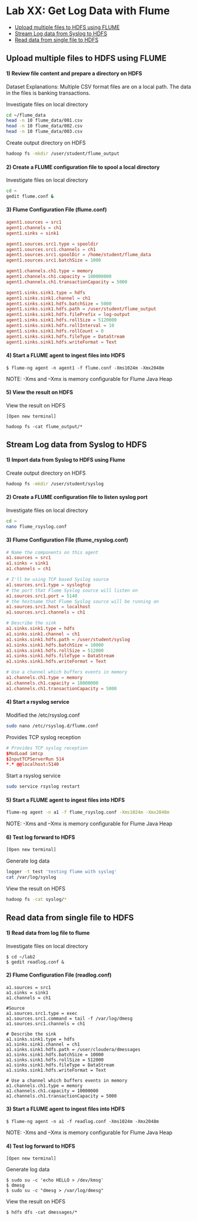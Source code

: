 # Lab XX: Get Log Data with Flume

- [Upload multiple files to HDFS using FLUME](#upload-multiple-files-to-hdfs-using-flume)
- [Stream Log data from Syslog to HDFS](#stream-log-data-from-syslog-to-hdfs)
- [Read data from single file to HDFS](#read-data-from-single-file-to-hdfs)

## Upload multiple files to HDFS using FLUME

#### 1) Review file content and prepare a directory on HDFS
Dataset Explanations: Multiple CSV format files are on a local path. The data in the files is banking transactions.  

Investigate files on local directory
```sh
cd ~/flume_data
head -n 10 flume_data/001.csv
head -n 10 flume_data/002.csv
head -n 10 flume_data/003.csv
```
Create output directory on HDFS
```sh
hadoop fs -mkdir /user/student/flume_output
```
#### 2) Create a FLUME configuration file to spool a local directory
Investigate files on local directory
```sh
cd ~
gedit flume.conf &
```
#### 3) Flume Configuration File (flume.conf)
```cnf
agent1.sources = src1
agent1.channels = ch1
agent1.sinks = sink1

agent1.sources.src1.type = spooldir
agent1.sources.src1.channels = ch1
agent1.sources.src1.spoolDir = /home/student/flume_data
agent1.sources.src1.batchSize = 1000

agent1.channels.ch1.type = memory
agent1.channels.ch1.capacity = 100000000
agent1.channels.ch1.transactionCapacity = 5000

agent1.sinks.sink1.type = hdfs
agent1.sinks.sink1.channel = ch1
agent1.sinks.sink1.hdfs.batchSize = 5000
agent1.sinks.sink1.hdfs.path = /user/student/flume_output
agent1.sinks.sink1.hdfs.filePrefix = log-output
agent1.sinks.sink1.hdfs.rollSize = 5120000
agent1.sinks.sink1.hdfs.rollInterval = 10
agent1.sinks.sink1.hdfs.rollCount = 0
agent1.sinks.sink1.hdfs.fileType = DataStream
agent1.sinks.sink1.hdfs.writeFormat = Text
```
#### 4)	Start a FLUME agent to ingest files into HDFS
```
$ flume-ng agent -n agent1 -f flume.conf -Xms1024m -Xmx2048m
```
NOTE: -Xms and –Xmx is memory configurable for Flume Java Heap

#### 5) View the result on HDFS
View the result on HDFS  
```
[Open new terminal]

hadoop fs -cat flume_output/*
```

## Stream Log data from Syslog to HDFS

#### 1)	Import data from Syslog to HDFS using Flume
Create output directory on HDFS
```sh
hadoop fs -mkdir /user/student/syslog
```

#### 2)	Create a FLUME configuration file to listen syslog port
Investigate files on local directory
```sh
cd ~
nano flume_rsyslog.conf
```

#### 3)	Flume Configuration File (flume_rsyslog.conf)
```cnf
# Name the components on this agent
a1.sources = src1
a1.sinks = sink1
a1.channels = ch1

# I'll be using TCP based Syslog source
a1.sources.src1.type = syslogtcp
# the port that Flume Syslog source will listen on
a1.sources.src1.port = 5140
# the hostname that Flume Syslog source will be running on
a1.sources.src1.host = localhost
a1.sources.src1.channels = ch1

# Describe the sink
a1.sinks.sink1.type = hdfs
a1.sinks.sink1.channel = ch1
a1.sinks.sink1.hdfs.path = /user/student/syslog
a1.sinks.sink1.hdfs.batchSize = 10000
a1.sinks.sink1.hdfs.rollSize = 512000
a1.sinks.sink1.hdfs.fileType = DataStream
a1.sinks.sink1.hdfs.writeFormat = Text

# Use a channel which buffers events in memory
a1.channels.ch1.type = memory
a1.channels.ch1.capacity = 10000000
a1.channels.ch1.transactionCapacity = 5000
```

#### 4)	Start a rsyslog service
Modified the /etc/rsyslog.conf
```sh
sudo nano /etc/rsyslog.d/flume.conf
```
Provides TCP syslog reception
```cnf
# Provides TCP syslog reception
$ModLoad imtcp
$InputTCPServerRun 514
*.*	@@localhost:5140
```
Start a rsyslog service
```sh
sudo service rsyslog restart
```

#### 5)	Start a FLUME agent to ingest files into HDFS
```sh
flume-ng agent -n a1 -f flume_rsyslog.conf -Xms1024m -Xmx2048m
```
NOTE: -Xms and –Xmx is memory configurable for Flume Java Heap

#### 6)	Test log forward to HDFS
```sh
[Open new terminal]
```
Generate log data
```sh
logger -t test 'testing flume with syslog'
cat /var/log/syslog 
```
View the result on HDFS 
```sh
hadoop fs -cat syslog/*
```

## Read data from single file to HDFS

#### 1)	Read data from log file to flume
Investigate files on local directory
```
$ cd ~/lab2
$ gedit readlog.conf &
```

#### 2)	Flume Configuration File (readlog.conf)
```
a1.sources = src1
a1.sinks = sink1
a1.channels = ch1

#Source
a1.sources.src1.type = exec
a1.sources.src1.command = tail -f /var/log/dmesg
a1.sources.src1.channels = ch1

# Describe the sink
a1.sinks.sink1.type = hdfs
a1.sinks.sink1.channel = ch1
a1.sinks.sink1.hdfs.path = /user/cloudera/dmessages
a1.sinks.sink1.hdfs.batchSize = 10000
a1.sinks.sink1.hdfs.rollSize = 512000
a1.sinks.sink1.hdfs.fileType = DataStream
a1.sinks.sink1.hdfs.writeFormat = Text

# Use a channel which buffers events in memory
a1.channels.ch1.type = memory
a1.channels.ch1.capacity = 10000000
a1.channels.ch1.transactionCapacity = 5000
```

#### 3)	Start a FLUME agent to ingest files into HDFS
```
$ flume-ng agent -n a1 -f readlog.conf -Xms1024m -Xmx2048m
```
NOTE: -Xms and –Xmx is memory configurable for Flume Java Heap

#### 4)	Test log forward to HDFS
```
[Open new terminal]
```
Generate log data
```
$ sudo su -c 'echo HELLO > /dev/kmsg'
$ dmesg
$ sudo su -c "dmesg > /var/log/dmesg"
```
View the result on HDFS 
```
$ hdfs dfs -cat dmessages/*
```
